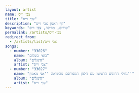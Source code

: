 ```yaml
---
layout: artist
name: צבי וייס
title: "צבי וייס"
description: "דף האמן צבי וייס"
keywords: "שירים, מוזיקה, צבי וייס"
permalink: /artists/צבי-וייס
redirect_from:
  - /artists/list/צבי וייס
songs:
  - number: "33026"
    name: "בואי בשלום"
    album: "סינגלים"
    artist: "צבי וייס"
  - number: "33027"
    name: "גדולי החזנים הרטיטו עם הלחן המפורסם מהשואה ''אני מאמין''"
    album: "סינגלים"
    artist: "צבי וייס"
---
```

